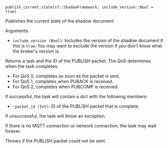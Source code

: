 ```
publish_current_state(sf::ShadowFramework; include_version::Bool = true)
```

Publishes the current state of the shadow document.

Arguments:

  * `include_version (Bool)`: Includes the version of the shadow document if this is `true`. You may want to exclude the version if you don't know what the broker's version is.

Returns a task and the ID of the PUBLISH packet. The QoS determines when the task completes:

  * For QoS 0, completes as soon as the packet is sent.
  * For QoS 1, completes when PUBACK is received.
  * For QoS 2, completes when PUBCOMP is received.

If successful, the task will contain a dict with the following members:

  * `:packet_id (Int)`: ID of the PUBLISH packet that is complete.

If unsuccessful, the task will throw an exception.

If there is no MQTT connection or network connection, the task may wait forever.

Throws if the PUBLISH packet could not be sent.
